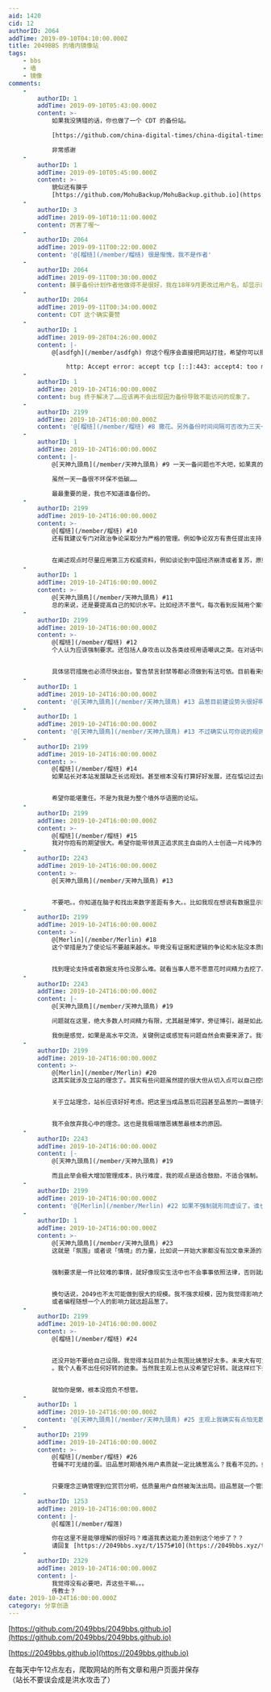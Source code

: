 ```yaml
---
aid: 1420
cid: 12
authorID: 2064
addTime: 2019-09-10T04:10:00.000Z
title: 2049BBS 的墙内镜像站
tags:
    - bbs
    - 墙
    - 镜像
comments:
    -
        authorID: 1
        addTime: 2019-09-10T05:43:00.000Z
        content: >-
            如果我没猜错的话，你也做了一个 CDT 的备份站。  

            [https://github.com/china-digital-times/china-digital-times.github.io](https://github.com/china-digital-times/china-digital-times.github.io)  

            非常感谢
    -
        authorID: 1
        addTime: 2019-09-10T05:45:00.000Z
        content: >-
            貌似还有膜乎
            [https://github.com/MohuBackup/MohuBackup.github.io](https://github.com/MohuBackup/MohuBackup.github.io)
    -
        authorID: 3
        addTime: 2019-09-10T10:11:00.000Z
        content: 厉害了喔～
    -
        authorID: 2064
        addTime: 2019-09-11T00:22:00.000Z
        content: '@[榴梿](/member/榴梿) 很是惭愧，我不是作者'
    -
        authorID: 2064
        addTime: 2019-09-11T00:30:00.000Z
        content: 膜乎备份计划作者他做得不是很好，我在18年9月更改过用户名，却显示旧的
    -
        authorID: 2064
        addTime: 2019-09-11T00:34:00.000Z
        content: CDT 这个确实要赞
    -
        authorID: 1
        addTime: 2019-09-28T04:26:00.000Z
        content: |-
            @[asdfgh](/member/asdfgh) 你这个程序会直接把网站打挂，希望你可以把定时任务的时间设在凌晨2-5之间。

                http: Accept error: accept tcp [::]:443: accept4: too many open files; retrying in 10ms
    -
        authorID: 1
        addTime: 2019-10-24T16:00:00.000Z
        content: bug 终于解决了……应该再不会出现因为备份导致不能访问的现象了。
    -
        authorID: 2199
        addTime: 2019-10-24T16:00:00.000Z
        content: '@[榴梿](/member/榴梿) #8 撒花。另外备份时间间隔可否改为三天一次。毕竟目前这里人数还不多。信息量还不大。'
    -
        authorID: 1
        addTime: 2019-10-24T16:00:00.000Z
        content: |-
            @[天神九頭鳥](/member/天神九頭鳥) #9 一天一备问题也不大吧，如果真的有人看那个备份站，如果延迟太大，估计也不好。

            虽然一天一备很不环保不低碳……

            最最重要的是，我也不知道谁备份的。
    -
        authorID: 2199
        addTime: 2019-10-24T16:00:00.000Z
        content: >-
            @[榴梿](/member/榴梿) #10
            还有我建议专门对政治争论采取分为严格的管理。例如争论双方有责任提出支持自己论点的信息来源。来源包括各大网络媒体，知识百科网站，各类官方文件等。因为争论是键政论坛最容易引发冲突和矛盾的事件。


            在阐述观点时尽量应用第三方权威资料，例如谈论到中国经济崩溃或者复苏，原则上鼓励争论中提供经济数据支持。提供崩溃或者复苏的经济指标。不建议毫无证据支持的水贴。
    -
        authorID: 1
        addTime: 2019-10-24T16:00:00.000Z
        content: >-
            @[天神九頭鳥](/member/天神九頭鳥) #11
            总的来说，还是要提高自己的知识水平。比如经济不景气，每次看到反贼用个案举例，我就觉得捉急啊……不过，这个大概难以采取强制要求，更多的要以身作则，鼓励高水平讨论……
    -
        authorID: 2199
        addTime: 2019-10-24T16:00:00.000Z
        content: >-
            @[榴梿](/member/榴梿) #12
            个人认为应该强制要求。还包括人身攻击以及各类歧视用语嘲讽之类。在对话中原则上只要出现就应该惩罚。


            具体惩罚措施也必须尽快出台。警告禁言封禁等都必须做到有法可依。目前看来姨葱彻底垮台是迟早的事。本站欢迎姨葱理性探讨的难民入驻。但我们也要有自己的立站标准。人一旦多了管理必须制度化。否则迟早混乱。
    -
        authorID: 1
        addTime: 2019-10-24T16:00:00.000Z
        content: '@[天神九頭鳥](/member/天神九頭鳥) #13 品葱目前建设势头很好啊，比这儿有前途……'
    -
        authorID: 1
        addTime: 2019-10-24T16:00:00.000Z
        content: '@[天神九頭鳥](/member/天神九頭鳥) #13 不过确实认可你说的规则要添加了……'
    -
        authorID: 2199
        addTime: 2019-10-24T16:00:00.000Z
        content: >-
            @[榴梿](/member/榴梿) #14
            如果站长对本站发展缺乏长远规划。甚至根本没有打算好好发展，还在惦记过去的网站。甚至觉得当初出走也是错误，索性回归岂不是更好？毕竟在你看来那边越来越好。


            希望你能堪重任。不是为我是为整个墙外华语圈的论坛。
    -
        authorID: 2199
        addTime: 2019-10-24T16:00:00.000Z
        content: >-
            @[榴梿](/member/榴梿) #15
            我对你抱有的期望很大。希望你能带领真正追求民主自由的人士创造一片纯净的自由之地。因为姨葱已经彻底把墙外论坛舆论搞臭。
    -
        authorID: 2243
        addTime: 2019-10-24T16:00:00.000Z
        content: >-
            @[天神九頭鳥](/member/天神九頭鳥) #13


            不要吧。。你知道在脑子和找出来数字差距有多大。。比如我现在想说有数据显示现在官员民众比例是60比1，找到这个数据的一手（二手及以后就都是大纪元啥的了）来源难于上青天。。。
    -
        authorID: 2199
        addTime: 2019-10-24T16:00:00.000Z
        content: >-
            @[Merlin](/member/Merlin) #18
            这个举措是为了使论坛不要越来越水。毕竟没有证据和逻辑的争论和水贴没本质区别。类似于文宣复读。


            找到理论支持或者数据支持也没那么难。就看当事人愿不愿意花时间精力去挖了。
    -
        authorID: 2243
        addTime: 2019-10-24T16:00:00.000Z
        content: |-
            @[天神九頭鳥](/member/天神九頭鳥) #19

            问题就在这里，绝大多数人时间精力有限，尤其越是博学，旁征博引，越是如此。

            我倒是感觉，如果是高水平交流，关键例证或感觉有问题自然会索要来源了。我有添加关键来源的习惯，也知道对稍微大点的问题，搜集是很累的。。。
    -
        authorID: 2199
        addTime: 2019-10-24T16:00:00.000Z
        content: >-
            @[Merlin](/member/Merlin) #20
            这其实就涉及立站的理念了。其实有些问题虽然提的很大但从切入点可以自己控制论述范围。从而减少举证工作量。


            关于立站理念，站长应该好好考虑。把这里当成品葱后花园甚至品葱的一面镜子这样一个自甘沦为附庸的地位我本人是不赞同的。当然他要这么做是他的自由。我也给他保证过只要他开口我立刻走人。


            我不会放弃我心中的理念。这也是我极端憎恶姨葱最根本的原因。
    -
        authorID: 2243
        addTime: 2019-10-24T16:00:00.000Z
        content: |-
            @[天神九頭鳥](/member/天神九頭鳥) #19

            而且此举会极大增加管理成本，执行难度，我的观点是适合鼓励，不适合强制。
    -
        authorID: 2199
        addTime: 2019-10-24T16:00:00.000Z
        content: '@[Merlin](/member/Merlin) #22 如果不强制就形同虚设了。谁也不会给自己的论述增加举证成本。'
    -
        authorID: 1
        addTime: 2019-10-24T16:00:00.000Z
        content: >-
            @[天神九頭鳥](/member/天神九頭鳥) #23
            这就是「氛围」或者说「情境」的力量，比如说一开始大家都没有加文章来源的习惯，没有列出处的习惯，只要其他用户不断提醒，后面加入的用户慢慢应该也会习惯。


            强制要求是一件比较难的事情，就好像现实生活中也不会事事依照法律，否则就成本太高了，让用户感受到一种氛围，不自觉地如此行动，我觉得还是比较好的。法律规定下限，没有办法强制要求高质量这种事情。


            换句话说，2049也不太可能做到很大的规模。我不强求规模，因为我觉得影响力跟规模不能画等号。就像我之前说的 陈纯
            或者编程随想一个人的影响力就远超品葱了。
    -
        authorID: 2199
        addTime: 2019-10-24T16:00:00.000Z
        content: >-
            @[榴梿](/member/榴梿) #24


            还没开始不要给自己设限。我觉得本站目前为止氛围比姨葱好太多。未来大有可为。姨葱现在这样天天内斗折腾把自己玩垮是迟早的事
            。我个人看不出任何好转的迹象。当然我主观上也从没希望它好转。就这样烂下去最好，自业自得。


            就怕你是懒，根本没抱负不想管。
    -
        authorID: 1
        addTime: 2019-10-24T16:00:00.000Z
        content: '@[天神九頭鳥](/member/天神九頭鳥) #25 主观上我确实有点怕无数用户涌入，每天低质量骂战的情景……'
    -
        authorID: 2199
        addTime: 2019-10-24T16:00:00.000Z
        content: >-
            @[榴梿](/member/榴梿) #26
            苍蝇不叮无缝的蛋。旧品葱时期墙外用户素质就一定比姨葱高么？我看不见的。姨葱吸引一大堆低质量水贴用户是因为他自己本身有问题。所以有问题的都跑到他那里去了。


            只要理念正确管理到位赏罚分明，低质量用户自然被淘汰出局。旧品葱就一个管理账号。都能管理的有条不紊。
    -
        authorID: 1253
        addTime: 2019-10-24T16:00:00.000Z
        content: |-
            @[榴莲](/member/榴莲)

            你在这里不是能够理解的很好吗？难道我表达能力差劲到这个地步了？？  
            请回复 [https://2049bbs.xyz/t/1575#10](https://2049bbs.xyz/t/1575#10)
    -
        authorID: 2329
        addTime: 2019-10-24T16:00:00.000Z
        content: |-
            我觉得没有必要吧，弄这些干嘛。。。  
            传教士？
date: 2019-10-24T16:00:00.000Z
category: 分享创造
---
```


[https://github.com/2049bbs/2049bbs.github.io](https://github.com/2049bbs/2049bbs.github.io)

[https://2049bbs.github.io](https://2049bbs.github.io)

在每天中午12点左右，爬取网站的所有文章和用户页面并保存  
（站长不要误会成是洪水攻击了）
